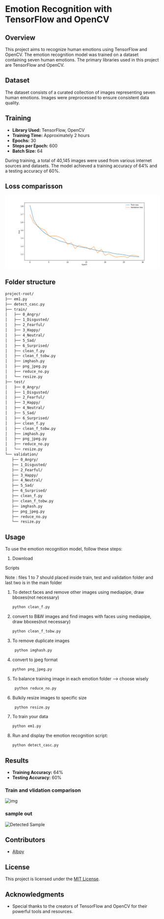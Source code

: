# Emotion Recognition with TensorFlow and OpenCV

## Overview

This project aims to recognize human emotions using TensorFlow and OpenCV. The emotion recognition model was trained on a dataset containing seven human emotions. The primary libraries used in this project are TensorFlow and OpenCV.

## Dataset

The dataset consists of a curated collection of images representing seven human emotions. Images were preprocessed to ensure consistent data quality.

## Training

- **Library Used:** TensorFlow, OpenCV
- **Training Time:** Approximately 2 hours
- **Epochs:** 30
- **Steps per Epoch:** 600
- **Batch Size:** 64

During training, a total of 40,145 images were used from various internet sources and datasets. The model achieved a training accuracy of 64% and a testing accuracy of 60%.

## Loss comparisson

![Image Alt Text](results_png/valid_loss_vs_tr_loss.png)
## Folder structure 
 ```bash
project-root/
├── em1.py
├── detect_casc.py
├── train/
│   ├── 0_Angry/
│   ├── 1_Disgusted/
│   ├── 2_Fearful/
│   ├── 3_Happy/
│   ├── 4_Neutral/
│   ├── 5_Sad/
│   ├── 6_Surprised/
│   ├── clean_f.py
│   ├── clean_f_tobw.py
│   ├── imghash.py
│   ├── png_jpeg.py
│   ├── reduce_no.py
│   └── resize.py
├── test/
│   ├── 0_Angry/
│   ├── 1_Disgusted/
│   ├── 2_Fearful/
│   ├── 3_Happy/
│   ├── 4_Neutral/
│   ├── 5_Sad/
│   ├── 6_Surprised/
│   ├── clean_f.py
│   ├── clean_f_tobw.py
│   ├── imghash.py
│   ├── png_jpeg.py
│   ├── reduce_no.py
│   └── resize.py
└── validation/
    ├── 0_Angry/
    ├── 1_Disgusted/
    ├── 2_Fearful/
    ├── 3_Happy/
    ├── 4_Neutral/
    ├── 5_Sad/
    ├── 6_Surprised/
    ├── clean_f.py
    ├── clean_f_tobw.py
    ├── imghash.py
    ├── png_jpeg.py
    ├── reduce_no.py
    └── resize.py
 ```


## Usage

To use the emotion recognition model, follow these steps:

1. Download

Scripts

Note : files 1 to 7 should placed inside train, test and validation folder and last two is in the main folder

1. To detect faces and remove other images using mediapipe, draw bboxes(not necessary)
    
    ```bash
    python clean_f.py
    ```
2. convert to B&W images and find images with faces using mediapipe, draw bboxes(not necessary)
   
    ```bash
    python clean_f_tobw.py
    ```
3. To remove duplicate images

   ```bash
    python imghash.py
    ```
5. convert to jpeg format

    ```bash
    python png_jpeg.py
    ```
6. To balance training image in each emotion folder --> choose wisely

   ```bash
    python reduce_no.py
    ```
7. Bulkily resize images to specific size

   ```bash
    python resize.py
    ```
8. To train your data
   
    ```bash
    python em1.py
    ```
    
9. Run and display the emotion recognition script:

    ```bash
    python detect_casc.py
    ```

## Results

- **Training Accuracy:** 64%
- **Testing Accuracy:** 60%

### Train and vlidation comparison
![img](results_png/accuracy_after_55%.png)

### sample out
<img src="results_png/Detected_sample.jpg" alt="Detected Sample" width="300"/>


## Contributors

- [Albpy](https://github.com/albpy/Emotion-detection)

## License

This project is licensed under the [MIT License](LICENSE).

## Acknowledgments

- Special thanks to the creators of TensorFlow and OpenCV for their powerful tools and resources.

